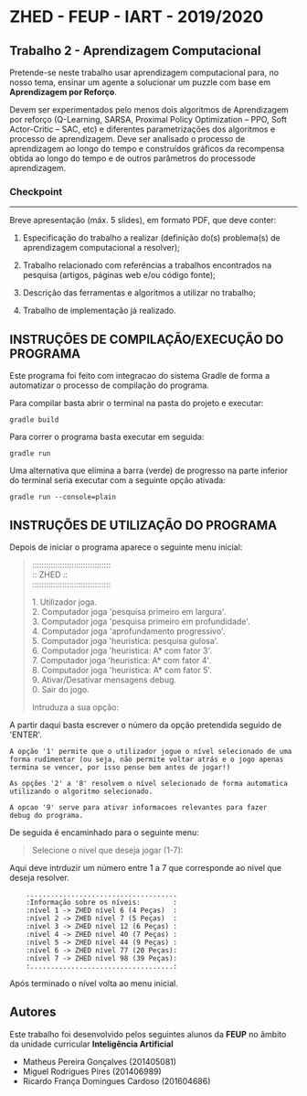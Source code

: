 # ZHED - FEUP - IART - 2019/2020

## Trabalho 2 - Aprendizagem Computacional

Pretende-se neste trabalho usar aprendizagem computacional para, no nosso tema, ensinar um agente a solucionar um puzzle com base em **Aprendizagem por Reforço**.

Devem  ser  experimentados  pelo  menos  dois  algoritmos  de  Aprendizagem  por  reforço  (Q-Learning, SARSA, Proximal Policy Optimization – PPO, Soft Actor-Critic – SAC, etc) e diferentes parametrizações dos algoritmos e processo de aprendizagem. Deve ser analisado o processo de aprendizagem ao longo do tempo e construídos gráficos da recompensa obtida ao longo do tempo e de outros parâmetros do processode aprendizagem. 

### Checkpoint
------

Breve apresentação (máx. 5 slides), em formato PDF, que deve conter:

1. Especificação   do   trabalho   a   realizar   (definição   do(s)   problema(s)   de   aprendizagem computacional a resolver);

2. Trabalho relacionado com referências a trabalhos encontrados na pesquisa (artigos, páginas web e/ou código fonte);

3. Descrição das ferramentas e algoritmos a utilizar no trabalho;

4. Trabalho de implementação já realizado.

## INSTRUÇÕES DE COMPILAÇÃO/EXECUÇÃO DO PROGRAMA

Este programa foi feito com integracao do sistema Gradle de 
forma a automatizar o processo de compilação do programa.

Para compilar basta abrir o terminal na pasta do projeto e executar:
```
gradle build
```
Para correr o programa basta executar em seguida:
```
gradle run
```
Uma alternativa que elimina a barra (verde) de progresso na parte 
inferior do terminal seria executar com a seguinte opção ativada:
```
gradle run --console=plain
```

## INSTRUÇÕES DE UTILIZAÇÃO DO PROGRAMA

Depois de iniciar o programa aparece o seguinte menu inicial:

> ::::::::::::::::::::::::::::::::::  
> ::             ZHED             ::  
> ::::::::::::::::::::::::::::::::::  
>  
> 1\. Utilizador joga.  
> 2\. Computador joga 'pesquisa primeiro em largura'.  
> 3\. Computador joga 'pesquisa primeiro em profundidade'.  
> 4\. Computador joga 'aprofundamento progressivo'.  
> 5\. Computador joga 'heuristica: pesquisa gulosa'.  
> 6\. Computador joga 'heuristica: A* com fator 3'.  
> 7\. Computador joga 'heuristica: A* com fator 4'.  
> 8\. Computador joga 'heuristica: A* com fator 5'.  
> 9\. Ativar/Desativar mensagens debug.    
> 0\. Sair do jogo.  
>  
> Intruduza a sua opção:  

A partir daqui basta escrever o número da opção pretendida seguido
de 'ENTER'.

    A opção '1' permite que o utilizador jogue o nível selecionado de uma 
    forma rudimentar (ou seja, não permite voltar atrás e o jogo apenas 
    termina se vencer, por isso pense bem antes de jogar!)

    As opções '2' a '8' resolvem o nível selecionado de forma automatica
    utilizando o algoritmo selecionado.

    A opcao '9' serve para ativar informacoes relevantes para fazer 
    debug do programa. 

    
De seguida é encaminhado para o seguinte menu:

> Selecione o nivel que deseja jogar (1-7):

Aqui deve intrduzir um número entre 1 a 7 que corresponde ao nivel que
deseja resolver.

        .....................................
        :Informação sobre os níveis:        :
        :nível 1 -> ZHED nível 6 (4 Peças)  :
        :nível 2 -> ZHED nível 7 (5 Peças)  :
        :nível 3 -> ZHED nível 12 (6 Peças) :
        :nível 4 -> ZHED nível 40 (7 Peças) :
        :nível 5 -> ZHED nível 44 (9 Peças) :
        :nível 6 -> ZHED nível 77 (20 Peças):
        :nível 7 -> ZHED nível 98 (39 Peças):
        :...................................:
        

Após terminado o nível volta ao menu inicial.

## Autores

Este trabalho foi desenvolvido pelos seguintes alunos da **FEUP** no âmbito da unidade curricular **Inteligência Artificial**
* Matheus Pereira Gonçalves (201405081)
* Miguel Rodrigues Pires (201406989)
* Ricardo França Domingues Cardoso (201604686)
